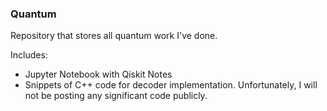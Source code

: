 ### Quantum

Repository that stores all quantum work I've done.

Includes:
  - Jupyter Notebook with Qiskit Notes
  - Snippets of C++ code for decoder implementation. Unfortunately, I will not be posting any significant code publicly.
